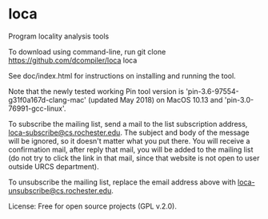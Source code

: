 loca
====

Program locality analysis tools

To download using command-line, run 
   git clone https://github.com/dcompiler/loca loca

See doc/index.html for instructions on installing and running the tool.

Note that the newly tested working Pin tool version is
'pin-3.6-97554-g31f0a167d-clang-mac' (updated May 2018) on MacOS 10.13
and 'pin-3.0-76991-gcc-linux'.

To subscribe the mailing list, send a mail to the list subscription address, loca-subscribe@cs.rochester.edu. The subject and body of the message will be ignored, so it doesn't matter what you put there. You will receive a confirmation mail, after reply that mail, you will be added to the mailing list (do not try to click the link in that mail, since that website is not open to user outside URCS department).

To unsubscribe the mailing list, replace the email address above with loca-unsubscribe@cs.rochester.edu.

License: Free for open source projects (GPL v.2.0).
